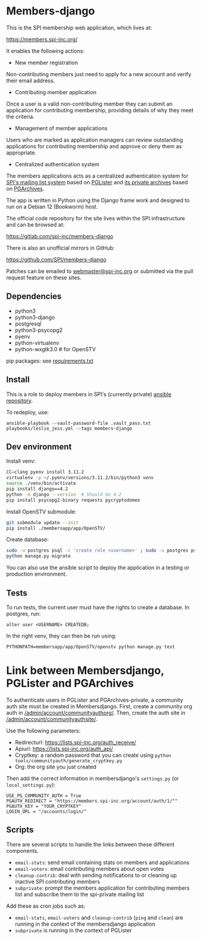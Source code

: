 # Members-django

This is the SPI membership web application, which lives at:

https://members.spi-inc.org/

It enables the following actions:

 * New member registration

  Non-contributing members just need to apply for a new account and
  verify their email address.

 * Contributing member application

  Once a user is a valid non-contributing member they can submit an
  application for contributing membership, providing details of why they
  meet the criteria.

 * Management of member applications

  Users who are marked as application managers can review outstanding
  applications for contributing membership and approve or deny them
  as appropriate.

 * Centralized authentication system

  The members applications acts as a centralized authentication system
  for [SPI's mailing list system](https://lists.spi-inc.org) based on
  [PGLister](https://gitlab.com/cmatte/pglister)
  and [its private archives](https://archives-private.spi-inc.org)
  based on [PGArchives](https://gitlab.com/cmatte/pgarchives).

The app is written in Python using the Django frame work and designed to
run on a Debian 12 (Bookworm) host.

The official code repository for the site lives within the SPI
infrastructure and can be browsed at:

https://gitlab.com/spi-inc/members-django

There is also an unofficial mirrors in GitHub:

https://github.com/SPI/members-django

Patches can be emailed to webmaster@spi-inc.org or submitted via the
pull request feature on these sites.

## Dependencies

- python3
- python3-django
- postgresql
- python3-psycopg2
- pyenv
- python-virtualenv
- python-wxgtk3.0  # for OpenSTV

pip packages: see [requirements.txt](members/requirements.txt)

## Install

This is a role to deploy members in SPI's (currently private) [ansible repository](https://gitlab.com/spi-inc/ansible).

To redeploy, use:

```
ansible-playbook --vault-password-file .vault_pass.txt playbooks/leslie_jess.yml --tags members-django
```

## Dev environment

Install venv:
```bash
CC=clang pyenv install 3.11.2
virtualenv -p ~/.pyenv/versions/3.11.2/bin/python3 venv
source ./venv/bin/activate
pip install django==4.2
python -m django --version  # Should be 4.2
pip install psycopg2-binary requests pycryptodomex
```

Install OpenSTV submodule:
``` bash
git submodule update --init
pip install ./membersapp/app/OpenSTV/
```

Create database:
```bash
sudo -u postgres psql -c 'create role <username>' ; sudo -u postgres psql -c 'create database membersdjango'
python manage.py migrate
```

You can also use the ansible script to deploy the application in a testing or production environment.

## Tests

To run tests, the current user must have the rights to create a database. In postgres, run:
```
alter user <USERNAME> CREATEDB;
```

In the right venv, they can then be run using:
```
PYTHONPATH=membersapp/app/OpenSTV/openstv python manage.py test
```

# Link between Membersdjango, PGLister and PGArchives

To authenticate users in PGLister and PGArchives-private, a community auth site must be created in Membersdjango. First, create a community org auth in [/admin/account/communityauthorg/](https://members.spi-inc.org/admin/account/communityauthorg/). Then, create the auth site in [/admin/account/communityauthsite/](https://members.spi-inc.org/admin/account/communityauthsite/).

Use the following parameters:
- Redirecturl: https://lists.spi-inc.org/auth_receive/
- Apiurl: https://lists.spi-inc.org/auth_api/
- Cryptkey: a random password that you can create using `python tools/communityauth/generate_cryptkey.py`
- Org: the org site you just created

Then add the correct information in membersdjango's `settings.py` (or `local_settings.py`):
```
USE_PG_COMMUNITY_AUTH = True
PGAUTH_REDIRECT = "https://members.spi-inc.org/account/auth/1/""
PGAUTH_KEY = "YOUR_CRYPTKEY"
LOGIN_URL = "/accounts/login/"
```

## Scripts

There are several scripts to handle the links between these different components.
- `email-stats`: send email containing stats on members and applications
- `email-voters`: email contributing members about open votes
- `cleanup-contrib`: deal with sending notifications to or cleaning up inactive SPI contributing members
- `subprivate`: prompt the members application for contributing members list and subscribe them to the spi-private mailing list

Add these as cron jobs such as:
- `email-stats`, `email-voters` and `cleanup-contrib` (`ping` and `clean`) are running in the context of the membersdjango application
- `subprivate` is running in the context of PGLister

